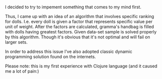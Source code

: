 I decided to try to impement something that comes to my mind first.

Thus, I came up with an idea of an algorithm that involves specific ranking for dolls.
I.e. every doll is given a factor that represents specific value per unit of weight.
After the factors are calculated, gramma's handbag is filled with dolls having greatest factors.
Given data-set sample is solved properly by this algorithm. Though it's obvious that it's not optimal
and will fail on larger sets.

In order to address this issue I've also adopted classic dynamic programming solution found on the internets.

Please note: this is my first experience with Clojure language (and it caused me a lot of pain:)